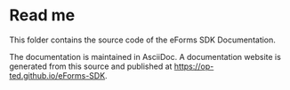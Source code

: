 # Read me
This folder contains the source code of the eForms SDK Documentation.

The documentation is maintained in AsciiDoc. A documentation website is generated from this source and published at https://op-ted.github.io/eForms-SDK.
